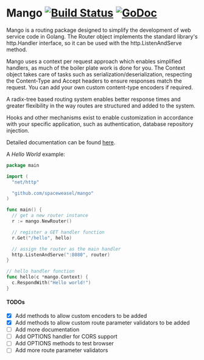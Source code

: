 # Mango [![Build Status](https://travis-ci.org/spaceweasel/mango.svg?branch=master)](https://travis-ci.org/spaceweasel/mango) [![GoDoc](http://img.shields.io/badge/godoc-reference-5272B4.svg)](https://godoc.org/github.com/spaceweasel/mango)
Mango is a routing package designed to simplify the development of web service code in Golang. The Router object implements the standard library's http.Handler interface, so it can be used with the http.ListenAndServe method.

Mango uses a context per request approach which enables simplified handlers, as
much of the boiler plate work is done for you. The Context object takes care
of tasks such as serialization/deserialization, respecting the Content-Type
and Accept headers to ensure responses match the request. You can add your own custom content-type encoders if required.

A radix-tree based routing system enables better response times and greater flexibility in the way routes are structured and added to the system.

Hooks and other mechanisms exist to enable customization in accordance with your specific application, such as authentication, database repository injection.

Detailed documentation can be found [here](https://github.com/spaceweasel/mango/wiki).  

A *Hello World* example:

```go
package main

import (
  "net/http" 	

  "github.com/spaceweasel/mango"
)

func main() {
  // get a new router instance
  r := mango.NewRouter()

  // register a GET handler function
  r.Get("/hello", hello)

  // assign the router as the main handler
  http.ListenAndServe(":8080", router)
}

// hello handler function
func hello(c *mango.Context) {
  c.RespondWith("Hello world!")
}
```

#### TODOs
- [x] Add methods to allow custom encoders to be added
- [x] Add methods to allow custom route parameter validators to be added
- [ ] Add more documentation
- [ ] Add OPTIONS handler for CORS support
- [ ] Add OPTIONS methods to test browser
- [ ] Add more route parameter validators
